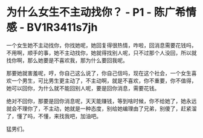 # 为什么女生不主动找你？ - P1 - 陈广希情感 - BV1R3411s7jh

一个女生她不主动找你，你找她呢，她回复得很热情，咋啦，回消息需要花钱吗，不用啊，顺手的事，她不主动找你，她就得找别人呢，只不过那个人没回，所以就找你啊，那么她要是不喜欢我，那为什么要回我呢。

那要她就害羞呢，哼，你自己这么说了，你自己信吗，现在这个社会，一个女生喜欢一个男生，可比男生更主动了，不主动啊，就是不喜欢，你不重要，你不值得，她可以回你，为什么就不能回别人呢，要是回你消息，需要花钱。

绝对不回你，那要是回你消息呢，天天能赚钱，等到啥时候，你不给她了，她永远就会不理你了，不主动，她就是一种态度，别给她编理由了兄弟，别傻了，赶紧溜了，懂了吗，不懂，来找我吧，加油吧。

猛男们。